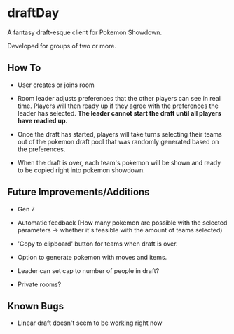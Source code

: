 # draftDay

A fantasy draft-esque client for Pokemon Showdown.

Developed for groups of two or more.

## How To

- User creates or joins room

- Room leader adjusts preferences that the other players can see in real time. Players will then ready up if they agree with the preferences the leader has selected. <b>The leader cannot start the draft until all players have readied up.</b>

- Once the draft has started, players will take turns selecting their teams out of the pokemon draft pool that was randomly generated based on the preferences.

- When the draft is over, each team's pokemon will be shown and ready to be copied right into pokemon showdown.

## Future Improvements/Additions

- Gen 7

- Automatic feedback (How many pokemon are possible with the selected parameters -> whether it's feasible with the amount of teams
selected)

- 'Copy to clipboard' button for teams when draft is over.

- Option to generate pokemon with moves and items.

- Leader can set cap to number of people in draft?

- Private rooms?

## Known Bugs

- Linear draft doesn't seem to be working right now